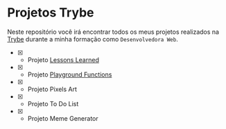 # Projetos Trybe

Neste repositório você irá encontrar todos os meus projetos realizados na [Trybe](https://www.betrybe.com/) durante a minha formação como `Desenvolvedora Web`.

- [x] - Projeto [Lessons Learned](https://github.com/brunaCFreitas/trybe-projects/tree/main/lessons-learned)
- [x] - Projeto [Playground Functions](https://github.com/brunaCFreitas/trybe-projects/tree/main/playground-functions)
- [x] - Projeto Pixels Art
- [x] - Projeto To Do List
- [x] - Projeto Meme Generator

